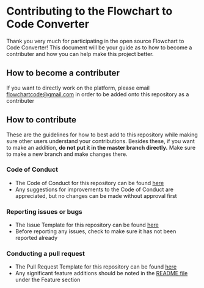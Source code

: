 # Contributing to the Flowchart to Code Converter
Thank you very much for participating in the open source Flowchart to Code Converter!
This document will be your guide as to how to become a contributer and how you can help make this project better. 

## How to become a contributer
If you want to directly work on the platform, please email flowchartcode@gmail.com in order to be added onto this repository as a contributer

## How to contribute
These are the guidelines for how to best add to this repository while making sure other users understand your contributions.
Besides these, if you want to make an addition, **do not put it in the master branch directly.** Make sure to make a new branch and make changes there. 

### Code of Conduct
* The Code of Conduct for this repository can be found [here](CODE_OF_CONDUCT.md)
* Any suggestions for improvements to the Code of Conduct are appreciated, but no changes can be made without approval first

### Reporting issues or bugs
* The Issue Template for this repository can be found [here](ISSUE_TEMPLATE.md)
* Before reporting any issues, check to make sure it has not been reported already

### Conducting a pull request
* The Pull Request Template for this repository can be found [here](PULL_REQUEST_TEMPLATE.md)
* Any significant feature additions should be noted in the [README file](README.md) under the Feature section

